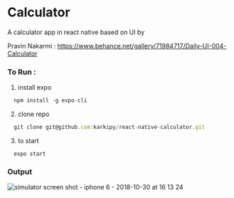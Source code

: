 # Calculator


A calculator app in react native based on UI by

Pravin Nakarmi : https://www.behance.net/gallery/71984717/Daily-UI-004-Calculator

### <b> To Run : </b>

1) install expo
```javascript
  npm install -g expo-cli
```

2) clone repo
```javascript
  git clone git@github.com:karkipy/react-native-calculator.git
```

3) to start
```
  expo start
```


### Output

![simulator screen shot - iphone 6 - 2018-10-30 at 16 13 24](https://user-images.githubusercontent.com/12614476/47712019-c4b47f00-dc5e-11e8-8325-f5bdb630af29.png)


